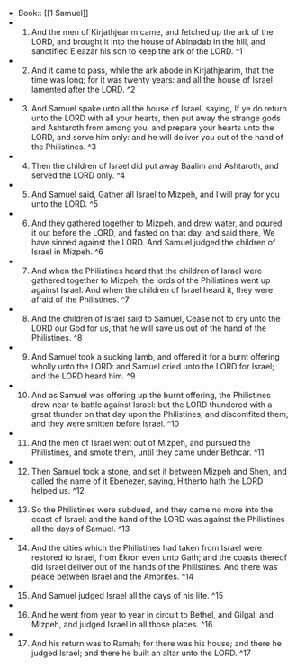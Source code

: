 - Book:: [[1 Samuel]]
- 1. And the men of Kirjathjearim came, and fetched up the ark of the LORD, and brought it into the house of Abinadab in the hill, and sanctified Eleazar his son to keep the ark of the LORD. ^1
- 2. And it came to pass, while the ark abode in Kirjathjearim, that the time was long; for it was twenty years: and all the house of Israel lamented after the LORD. ^2
- 3. And Samuel spake unto all the house of Israel, saying, If ye do return unto the LORD with all your hearts, then put away the strange gods and Ashtaroth from among you, and prepare your hearts unto the LORD, and serve him only: and he will deliver you out of the hand of the Philistines. ^3
- 4. Then the children of Israel did put away Baalim and Ashtaroth, and served the LORD only. ^4
- 5. And Samuel said, Gather all Israel to Mizpeh, and I will pray for you unto the LORD. ^5
- 6. And they gathered together to Mizpeh, and drew water, and poured it out before the LORD, and fasted on that day, and said there, We have sinned against the LORD. And Samuel judged the children of Israel in Mizpeh. ^6
- 7. And when the Philistines heard that the children of Israel were gathered together to Mizpeh, the lords of the Philistines went up against Israel. And when the children of Israel heard it, they were afraid of the Philistines. ^7
- 8. And the children of Israel said to Samuel, Cease not to cry unto the LORD our God for us, that he will save us out of the hand of the Philistines. ^8
- 9. And Samuel took a sucking lamb, and offered it for a burnt offering wholly unto the LORD: and Samuel cried unto the LORD for Israel; and the LORD heard him. ^9
- 10. And as Samuel was offering up the burnt offering, the Philistines drew near to battle against Israel: but the LORD thundered with a great thunder on that day upon the Philistines, and discomfited them; and they were smitten before Israel. ^10
- 11. And the men of Israel went out of Mizpeh, and pursued the Philistines, and smote them, until they came under Bethcar. ^11
- 12. Then Samuel took a stone, and set it between Mizpeh and Shen, and called the name of it Ebenezer, saying, Hitherto hath the LORD helped us. ^12
- 13. So the Philistines were subdued, and they came no more into the coast of Israel: and the hand of the LORD was against the Philistines all the days of Samuel. ^13
- 14. And the cities which the Philistines had taken from Israel were restored to Israel, from Ekron even unto Gath; and the coasts thereof did Israel deliver out of the hands of the Philistines. And there was peace between Israel and the Amorites. ^14
- 15. And Samuel judged Israel all the days of his life. ^15
- 16. And he went from year to year in circuit to Bethel, and Gilgal, and Mizpeh, and judged Israel in all those places. ^16
- 17. And his return was to Ramah; for there was his house; and there he judged Israel; and there he built an altar unto the LORD. ^17
